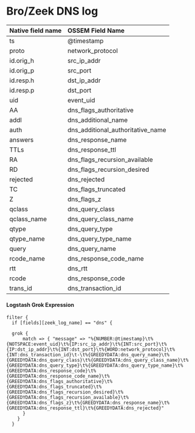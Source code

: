 # Bro/Zeek DNS log

|Native field name            |OSSEM Field Name                   |
|:----------------------------|:----------------------------------|
| ts                          | @timestamp                        |
| proto                       | network_protocol                  |
| id.orig_h                   | src_ip_addr                       |
| id.orig_p                   | src_port                          |
| id.resp.h                   | dst_ip_addr                       | 
| id.resp.p                   | dst_port                          |
| uid                         | event_uid                         |
| AA                          | dns_flags_authoritative           |
| addl                        | dns_additional_name               |
| auth                        | dns_additional_authoritative_name |
| answers                     | dns_response_name                 |
| TTLs                        | dns_response_ttl                  |
| RA                          | dns_flags_recursion_available     |
| RD                          | dns_flags_recursion_desired       |
| rejected                    | dns_rejected                      |
| TC                          | dns_flags_truncated               |
| Z                           | dns_flags_z                       |
| qclass                      | dns_query_class                   |
| qclass_name                 | dns_query_class_name              |
| qtype                       | dns_query_type                    |
| qtype_name                  | dns_query_type_name               |
| query                       | dns_query_name                    |
| rcode_name                  | dns_response_code_name            |
| rtt                         | dns_rtt                           |
| rcode                       | dns_response_code                 |
| trans_id                    | dns_transaction_id                |

#### Logstash Grok Expression

```
filter {
  if [fields][zeek_log_name] == "dns" {

  grok {
      match => { "message" => "%{NUMBER:@timestamp}\t%{NOTSPACE:event_uid}\t%{IP:src_ip_addr}\t%{INT:src_port}\t%{IP:dst_ip_addr}\t%{INT:dst_port}\t%{WORD:network_protocol}\t%{INT:dns_transaction_id}\t-\t%{GREEDYDATA:dns_query_name}\t%{GREEDYDATA:dns_query_class}\t%{GREEDYDATA:dns_query_class_name}\t%{GREEDYDATA:dns_query_type}\t%{GREEDYDATA:dns_query_type_name}\t%{GREEDYDATA:dns_response_code}\t%{GREEDYDATA:dns_response_code_name}\t%{GREEDYDATA:dns_flags_authoritative}\t%{GREEDYDATA:dns_flags_truncated}\t%{GREEDYDATA:dns_flags_recursion_desired}\t%{GREEDYDATA:dns_flags_recursion_available}\t%{GREEDYDATA:dns_flags_z}\t%{GREEDYDATA:dns_response_name}\t%{GREEDYDATA:dns_response_ttl}\t%{GREEDYDATA:dns_rejected}" 
      }
    }
  }
```